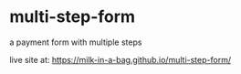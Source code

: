 # multi-step-form
 a payment form with multiple steps

 live site at: https://milk-in-a-bag.github.io/multi-step-form/
